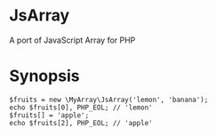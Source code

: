 JsArray
=======

A port of JavaScript Array for PHP

Synopsis
========

```
$fruits = new \MyArray\JsArray('lemon', 'banana');
echo $fruits[0], PHP_EOL; // 'lemon'
$fruits[] = 'apple';
echo $fruits[2], PHP_EOL; // 'apple'
```
